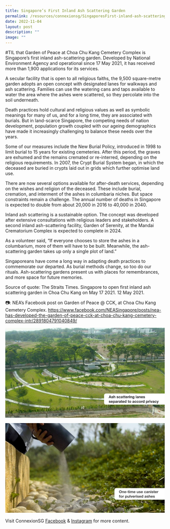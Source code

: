 ```yaml
---
title: Singapore’s First Inland Ash Scattering Garden
permalink: /resources/connexionsg/SingaporesFirst-inland-ash-scattering-garden/
date: 2022-11-04
layout: post
description: ""
image: ""
---
```

#TIL that Garden of Peace at Choa Chu Kang Cemetery Complex is Singapore’s first inland ash-scattering garden. Developed by National Environment Agency and operational since 17 May 2021, it has received more than 1,900 applications for its services.

A secular facility that is open to all religious faiths, the 9,500 square-metre garden adopts an open concept with designated lanes for walkways and ash scattering. Families can use the watering cans and taps available to water the area where the ashes were scattered, so they percolate into the soil underneath.

Death practices hold cultural and religious values as well as symbolic meanings for many of us, and for a long time, they are associated with burials. But in land-scarce Singapore, the competing needs of nation development, population growth coupled with our ageing demographics have made it increasingly challenging to balance these needs over the years.

Some of our measures include the New Burial Policy, introduced in 1998 to limit burial to 15 years for existing cemeteries. After this period, the graves are exhumed and the remains cremated or re-interred, depending on the religious requirements. In 2007, the Crypt Burial System began, in which the deceased are buried in crypts laid out in grids which further optimise land use.

There are now several options available for after-death services, depending on the wishes and religion of the deceased. These include burial, cremation, and interment of the ashes in columbaria niches. But space constraints remain a challenge. The annual number of deaths in Singapore is expected to double from about 20,000 in 2016 to 40,000 in 2040.

Inland ash scattering is a sustainable option. The concept was developed after extensive consultations with religious leaders and stakeholders. A second inland ash-scattering facility, Garden of Serenity, at the Mandai Crematorium Complex is expected to complete in 2024.

As a volunteer said, “If everyone chooses to store the ashes in a columbarium, more of them will have to be built. Meanwhile, the ash-scattering garden takes up only a single plot of land.”

Singaporeans have come a long way in adapting death practices to commemorate our departed. As burial methods change, so too do our rituals. Ash-scattering gardens present us with places for remembrances, and more space for future memories.

Source of quote: The Straits Times. Singapore to open first inland ash scattering garden in Choa Chu Kang on May 17 2021. 12 May 2021.

📷: NEA’s Facebook post on Garden of Peace @ CCK, at Choa Chu Kang Cemetery Complex. 
https://www.facebook.com/NEASingapore/posts/nea-has-developed-the-garden-of-peace-cck-at-choa-chu-kang-cemetery-complex-intr/2891804791040849/

![](/images/connexionsg/2022/ash%201.jpg)

![](/images/connexionsg/2022/ash%202.jpg)

Visit ConnexionSG [Facebook](https://www.facebook.com/ConnexionSG) & [Instagram](https://www.instagram.com/connexionsg/) for more content.